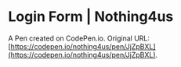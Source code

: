 #  Login Form | Nothing4us 

A Pen created on CodePen.io. Original URL: [https://codepen.io/nothing4us/pen/JjZpBXL](https://codepen.io/nothing4us/pen/JjZpBXL).

